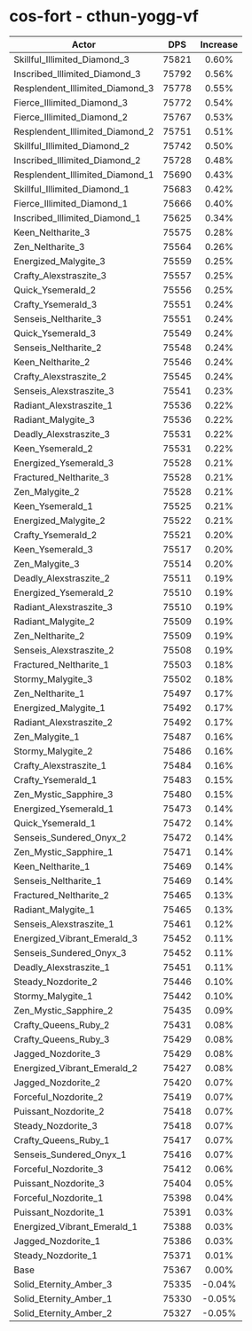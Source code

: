 # cos-fort - cthun-yogg-vf
| Actor | DPS | Increase |
|---|:---:|:---:|
|Skillful_Illimited_Diamond_3|75821|0.60%|
|Inscribed_Illimited_Diamond_3|75792|0.56%|
|Resplendent_Illimited_Diamond_3|75778|0.55%|
|Fierce_Illimited_Diamond_3|75772|0.54%|
|Fierce_Illimited_Diamond_2|75767|0.53%|
|Resplendent_Illimited_Diamond_2|75751|0.51%|
|Skillful_Illimited_Diamond_2|75742|0.50%|
|Inscribed_Illimited_Diamond_2|75728|0.48%|
|Resplendent_Illimited_Diamond_1|75690|0.43%|
|Skillful_Illimited_Diamond_1|75683|0.42%|
|Fierce_Illimited_Diamond_1|75666|0.40%|
|Inscribed_Illimited_Diamond_1|75625|0.34%|
|Keen_Neltharite_3|75575|0.28%|
|Zen_Neltharite_3|75564|0.26%|
|Energized_Malygite_3|75559|0.25%|
|Crafty_Alexstraszite_3|75557|0.25%|
|Quick_Ysemerald_2|75556|0.25%|
|Crafty_Ysemerald_3|75551|0.24%|
|Senseis_Neltharite_3|75551|0.24%|
|Quick_Ysemerald_3|75549|0.24%|
|Senseis_Neltharite_2|75548|0.24%|
|Keen_Neltharite_2|75546|0.24%|
|Crafty_Alexstraszite_2|75545|0.24%|
|Senseis_Alexstraszite_3|75541|0.23%|
|Radiant_Alexstraszite_1|75536|0.22%|
|Radiant_Malygite_3|75536|0.22%|
|Deadly_Alexstraszite_3|75531|0.22%|
|Keen_Ysemerald_2|75531|0.22%|
|Energized_Ysemerald_3|75528|0.21%|
|Fractured_Neltharite_3|75528|0.21%|
|Zen_Malygite_2|75528|0.21%|
|Keen_Ysemerald_1|75525|0.21%|
|Energized_Malygite_2|75522|0.21%|
|Crafty_Ysemerald_2|75521|0.20%|
|Keen_Ysemerald_3|75517|0.20%|
|Zen_Malygite_3|75514|0.20%|
|Deadly_Alexstraszite_2|75511|0.19%|
|Energized_Ysemerald_2|75510|0.19%|
|Radiant_Alexstraszite_3|75510|0.19%|
|Radiant_Malygite_2|75509|0.19%|
|Zen_Neltharite_2|75509|0.19%|
|Senseis_Alexstraszite_2|75508|0.19%|
|Fractured_Neltharite_1|75503|0.18%|
|Stormy_Malygite_3|75502|0.18%|
|Zen_Neltharite_1|75497|0.17%|
|Energized_Malygite_1|75492|0.17%|
|Radiant_Alexstraszite_2|75492|0.17%|
|Zen_Malygite_1|75487|0.16%|
|Stormy_Malygite_2|75486|0.16%|
|Crafty_Alexstraszite_1|75484|0.16%|
|Crafty_Ysemerald_1|75483|0.15%|
|Zen_Mystic_Sapphire_3|75480|0.15%|
|Energized_Ysemerald_1|75473|0.14%|
|Quick_Ysemerald_1|75472|0.14%|
|Senseis_Sundered_Onyx_2|75472|0.14%|
|Zen_Mystic_Sapphire_1|75471|0.14%|
|Keen_Neltharite_1|75469|0.14%|
|Senseis_Neltharite_1|75469|0.14%|
|Fractured_Neltharite_2|75465|0.13%|
|Radiant_Malygite_1|75465|0.13%|
|Senseis_Alexstraszite_1|75461|0.12%|
|Energized_Vibrant_Emerald_3|75452|0.11%|
|Senseis_Sundered_Onyx_3|75452|0.11%|
|Deadly_Alexstraszite_1|75451|0.11%|
|Steady_Nozdorite_2|75446|0.10%|
|Stormy_Malygite_1|75442|0.10%|
|Zen_Mystic_Sapphire_2|75435|0.09%|
|Crafty_Queens_Ruby_2|75431|0.08%|
|Crafty_Queens_Ruby_3|75429|0.08%|
|Jagged_Nozdorite_3|75429|0.08%|
|Energized_Vibrant_Emerald_2|75427|0.08%|
|Jagged_Nozdorite_2|75420|0.07%|
|Forceful_Nozdorite_2|75419|0.07%|
|Puissant_Nozdorite_2|75418|0.07%|
|Steady_Nozdorite_3|75418|0.07%|
|Crafty_Queens_Ruby_1|75417|0.07%|
|Senseis_Sundered_Onyx_1|75416|0.07%|
|Forceful_Nozdorite_3|75412|0.06%|
|Puissant_Nozdorite_3|75404|0.05%|
|Forceful_Nozdorite_1|75398|0.04%|
|Puissant_Nozdorite_1|75391|0.03%|
|Energized_Vibrant_Emerald_1|75388|0.03%|
|Jagged_Nozdorite_1|75386|0.03%|
|Steady_Nozdorite_1|75371|0.01%|
|Base|75367|0.00%|
|Solid_Eternity_Amber_3|75335|-0.04%|
|Solid_Eternity_Amber_1|75330|-0.05%|
|Solid_Eternity_Amber_2|75327|-0.05%|
